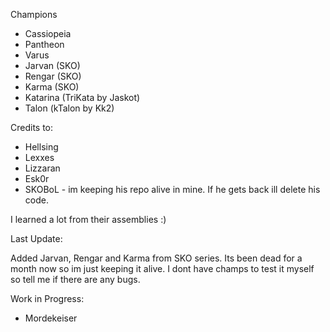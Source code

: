 Champions

 - Cassiopeia
 - Pantheon
 - Varus
 - Jarvan (SKO)
 - Rengar (SKO)
 - Karma (SKO)
 - Katarina (TriKata by Jaskot)
 - Talon (kTalon by Kk2)

Credits to:

 - Hellsing
 - Lexxes
 - Lizzaran
 - Esk0r
 - SKOBoL - im keeping his repo alive in mine. If he gets back ill delete his code. 

I learned a lot from their assemblies :)

Last Update:

Added Jarvan, Rengar and Karma from SKO series. Its been dead for a month now so im just keeping it alive. I dont have champs to test it myself so tell me if there are any bugs.

Work in Progress:
 - Mordekeiser